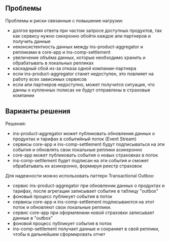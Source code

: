 ## Проблемы

Проблемы и риски связанные с повышение нагрузки:
- долгое время ответа при частом запросе доступных продуктов, так как сервису нужно синхронно обойти каждое апи партнеров и получить данные
- неконсистентность данных между ins-product-aggregator и репликами в core-app и ins-comp-settlement
- увеличение объёма данных, которые необходимо хранить и обрабатывать в локальных репликах
- каскадный сбой из-за отказа одной компании-партнера
- если ins-product-aggregator станет недоступен, это повлияет на работу всех зависимых сервисов
- если апи партнеров недоступно, может получится ситуация, что данны о купленных полисах не будут отправлены в страховые компании

## Варианты решения

Решения:
- ins-product-aggregator может публиковать обновления данных о продуктах и тарифах в событийный поток (Event Stream)
- сервисы core-app и ins-comp-settlement будут подписываться на эти события и обновлять свои локальные реплики асинхронно
- core-app может публиковать события о новых страховках в поток
- ins-comp-settlement будет подписан на эти события и сможет обрабатывать их асинхронно, формируя реестр страховок

Для надежности можно использовать паттерн Transactional Outbox:

- сервис ins-product-aggregator при обновлении данных о продуктах и тарифах, после агрегации записывает событие в таблицу "outbox"
- фоновый процесс публикует события в поток
- сервисы core-app и ins-comp-settlement подписываются на этот поток и обновляют свои локальные реплики.
- сервис core-app при оформлениии новой страховки записывает данные в "outbox"
- фоновой процесс публикует события в поток
- ins-comp-settlement получает данные и сохраняет в свой реплики, чтобы в дальнейшем сформировать отчет